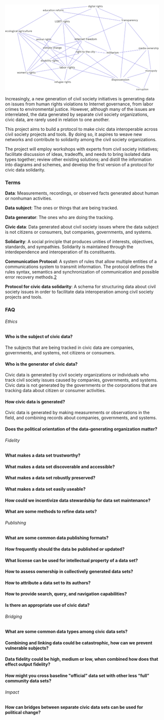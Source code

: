 <img src="https://github.com/arikan/civic-data-solidarity/raw/master/diagrams/civic-data-solidarity.png">

Increasingly, a new generation of civil society initiatives is generating data on issues from human rights violations to Internet governance, from labor crimes to environmental justice. However, although many of the issues are interrelated, the data generated by separate civil society organizations, civic data, are rarely used in relation to one another.

This project aims to build a protocol to make civic data interoperable across civil society projects and tools. By doing so, it aspires to weave new networks and contribute to solidarity among the civil society organizations.

The project will employ workshops with experts from civil society initiatives; facilitate discussion of ideas, tradeoffs, and needs to bring isolated data types together; review other existing solutions; and distill the information into diagrams and schemes, and develop the first version of a protocol for civic data solidarity.


### Terms

**Data**: Measurements, recordings, or observed facts generated about human or nonhuman activities.

**Data subject**: The ones or things that are being tracked.

**Data generator**: The ones who are doing the tracking.

**Civic data**: Data generated about civil society issues where the data subject is not citizens or consumers, but companies, governments, and systems.

**Solidarity**: A social principle that produces unities of interests, objectives, standards, and sympathies. Solidarity is maintained through the interdependence and interoperation of its constituents.

**Communication Protocol**: A system of rules that allow multiple entities of a communications system to transmit information. The protocol defines the rules syntax, semantics and synchronization of communication and possible error recovery methods.[2](https://en.wikipedia.org/wiki/Communication_protocol)

**Protocol for civic data solidarity**: A schema for structuring data about civil society issues in order to facilitate data interoperation among civil society projects and tools.


### FAQ

###### Ethics

#### Who is the subject of civic data?
The subjects that are being tracked in civic data are companies, governments, and systems, not citizens or consumers.

#### Who is the generator of civic data?
Civic data is generated by civil society organizations or individuals who track civil society issues caused by companies, governments, and systems. Civic data is not generated by the governments or the corporations that are tracking data about citizen or consumer activities.

#### How civic data is generated?
Civic data is generated by making measurements or observations in the field, and combining records about companies, governments, and systems.

#### Does the political orientation of the data-generating organization matter?

###### Fidelity

#### What makes a data set trustworthy?

#### What makes a data set discoverable and accessible?

#### What makes a data set robustly preserved?

#### What makes a data set easily useable?

#### How could we incentivize data stewardship for data set maintenance?

#### What are some methods to refine data sets?

###### Publishing

#### What are some common data publishing formats?

#### How frequently should the data be published or updated?

#### What license can be used for intellectual property of a data set?

#### How to assess ownership in collectively generated data sets?

#### How to attribute a data set to its authors?

#### How to provide search, query, and navigation capabilities?

#### Is there an appropriate use of civic data?

###### Bridging

#### What are some common data types among civic data sets?

#### Combining and linking data could be catastrophic, how can we prevent vulnerable subjects?

#### Data fidelity could be high, medium or low, when combined how does that effect output fidelity?

#### How might you cross baseline "official" data set with other less “full” community data sets?

###### Impact

#### How can bridges between separate civic data sets can be used for political change?

